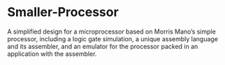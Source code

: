 # Smaller-Processor
 A simplified design for a microprocessor based on Morris Mano’s simple processor, including a logic gate simulation, a unique assembly language and its assembler, and an emulator for the processor packed in an application with the assembler.
